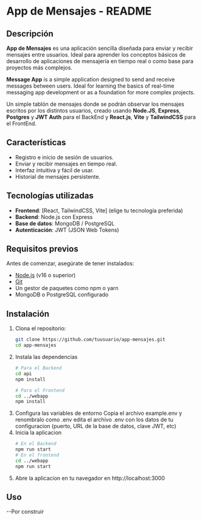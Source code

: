 # App de Mensajes - README

## Descripción

**App de Mensajes** es una aplicación sencilla diseñada para enviar y recibir mensajes entre usuarios. Ideal para aprender los conceptos básicos de desarrollo de aplicaciones de mensajería en tiempo real o como base para proyectos más complejos.

**Message App** is a simple application designed to send and receive messages between users. Ideal for learning the basics of real-time messaging app development or as a foundation for more complex projects.

Un simple tablón de mensajes donde se podrán observar los mensajes escritos por los distintos usuarios, creado usando **Node.JS**, **Express**, **Postgres** y **JWT Auth** para el BackEnd y **React.js**, **Vite** y **TailwindCSS** para el FrontEnd.

## Características

- Registro e inicio de sesión de usuarios.
- Enviar y recibir mensajes en tiempo real.
- Interfaz intuitiva y fácil de usar.
- Historial de mensajes persistente.

## Tecnologías utilizadas

- **Frontend**: [React, TailwindCSS, Vite] (elige tu tecnología preferida)
- **Backend**: Node.js con Express
- **Base de datos**: MongoDB / PostgreSQL
- **Autenticación**: JWT (JSON Web Tokens)

## Requisitos previos

Antes de comenzar, asegúrate de tener instalados:

- [Node.js](https://nodejs.org/) (v16 o superior)
- [Git](https://git-scm.com/)
- Un gestor de paquetes como npm o yarn
- MongoDB o PostgreSQL configurado

## Instalación

1. Clona el repositorio:
   ```bash
   git clone https://github.com/tuusuario/app-mensajes.git
   cd app-mensajes
2. Instala las dependencias
   ```bash
   # Para el Backend
   cd api
   npm install

   # Para el Frontend
   cd ../webapp
   npm install
3. Configura las variables de entorno
   Copia el archivo example.env y renombralo como .env
   edita el archivo .env con los datos de tu configuracion (puerto, URL de la base de datos, clave JWT, etc)
4. Inicia la aplicacion
   ```bash
   # En el Backend
   npm run start
   # En el frontend
   cd ../webapp
   npm run start
5. Abre la aplicacion en tu navegador en http://localhost:3000

## Uso
--Por construir
